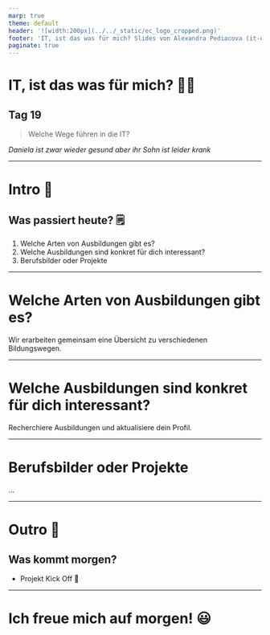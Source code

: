 ```yaml
---
marp: true
theme: default
header: '![width:200px](../../_static/ec_logo_cropped.png)'
footer: 'IT, ist das was für mich? Slides von Alexandra Pediacova (it-orientation@everyonecodes.io)'
paginate: true
---
```


# IT, ist das was für mich? 👩‍💻

## Tag 19

> Welche Wege führen in die IT?

*Daniela ist zwar wieder gesund aber ihr Sohn ist leider krank*

---

# Intro 🌅

## Was passiert heute? 🗒️

1. Welche Arten von Ausbildungen gibt es?
2. Welche Ausbildungen sind konkret für dich interessant?
3. Berufsbilder oder Projekte

---

# Welche Arten von Ausbildungen gibt es?

Wir erarbeiten gemeinsam eine Übersicht zu verschiedenen
Bildungswegen.

---

# Welche Ausbildungen sind konkret für dich interessant?

Recherchiere Ausbildungen und aktualisiere dein Profil.

---

# Berufsbilder oder Projekte

...

---

# Outro 🌆

## Was kommt morgen?

- Projekt Kick Off 🚀

---

# Ich freue mich auf morgen! 😃
